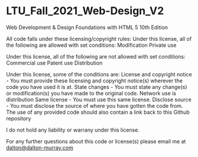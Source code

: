 # LTU_Fall_2021_Web-Design_V2
 
Web Development & Design Foundations with HTML 5
10th Edition

All code falls under these licensing/copyright rules:
Under this license, all of the following are allowed with set conditions:
 Modification
 Private use
 
Under this license, all of the following are not allowed with set conditions:
 Commercial use
 Patent use
 Distribution
 
 Under this license, some of the conditions are:
  License and copyright notice - You must provide these licensing and copyright notice(s) wherever the code you have used it is at.
  State changes - You must state any change(s) or modification(s) you have made to the original code.
  Network use is distribution
  Same license - You must use this same license.
  Disclose source - You must disclose the source of where you have gotten the code from. The use of any provided code should also contain a link back to this Github repository
 
 I do not hold any liability or warrany under this license.
 
 For any further questions about this code or license(s) please email me at dalton@dalton-murray.com
 
